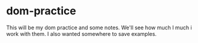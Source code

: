 # dom-practice



This will be my dom practice and some notes. 
We'll see how much I much i work with them. 
I also wanted somewhere to save examples.